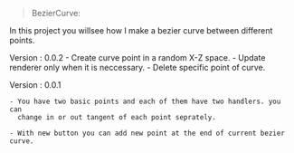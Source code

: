 > BezierCurve:

In this project you willsee how I make a bezier curve between different points.

 Version : 0.0.2
	- Create curve point in a random X-Z space.
	- Update renderer only when it is neccessary.
	- Delete specific point of curve.
	
 Version : 0.0.1
	
	- You have two basic points and each of them have two handlers. you can 
	  change in or out tangent of each point seprately.
	  
	- With new button you can add new point at the end of current bezier curve.

